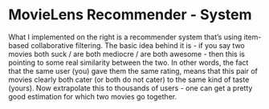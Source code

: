 # MovieLens Recommender - System

What I implemented on the right is a recommender system that’s using item-based collaborative filtering. The basic idea behind it is - if you say two movies both suck / are both mediocre / are both awesome - then this is pointing to some real similarity between the two. In other words, the fact that the same user (you) gave them the same rating, means that this pair of movies clearly both cater (or both do not cater) to the same kind of taste (yours). Now extrapolate this to thousands of users - one can get a pretty good estimation for which two movies go together.
